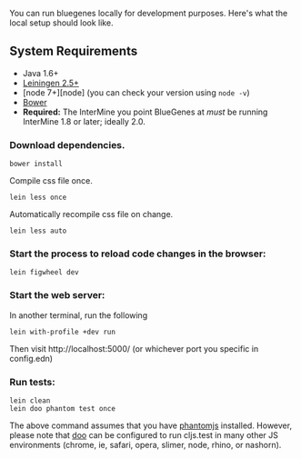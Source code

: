 You can run bluegenes locally for development purposes. Here's what the local setup should look like. 

## System Requirements
* Java 1.6+
* [Leiningen 2.5+](https://leiningen.org/)
* [node 7+][node]  (you can check your version using `node -v`)
* [Bower][bower]
* **Required:** The InterMine you point BlueGenes at *must* be running InterMine 1.8 or later; ideally 2.0. 

### Download dependencies.

```
bower install
```

Compile css file once.

```
lein less once
```

Automatically recompile css file on change.

```
lein less auto
```

### Start the process to reload code changes in the browser:

```
lein figwheel dev
```

### Start the web server:

In another terminal, run the following
```
lein with-profile +dev run
```

Then visit http://localhost:5000/ (or whichever port you specific in config.edn)

### Run tests:

```
lein clean
lein doo phantom test once
```

The above command assumes that you have [phantomjs](https://www.npmjs.com/package/phantomjs) installed. However, please note that [doo](https://github.com/bensu/doo) can be configured to run cljs.test in many other JS environments (chrome, ie, safari, opera, slimer, node, rhino, or nashorn).

[lein]: https://github.com/technomancy/leiningen
[bower]: http://bower.io/
[npm]: https://www.npmjs.com/
[nodejs]: https://nodejs.org/


